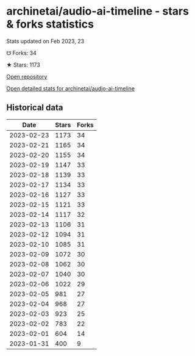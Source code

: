 # archinetai/audio-ai-timeline - stars & forks statistics

Stats updated on Feb 2023, 23

☋ Forks: 34

★ Stars: 1173

[Open repository](https://github.com/archinetai/audio-ai-timeline)

[Open detailed stats for archinetai/audio-ai-timeline](https://reviewgithub.com/rep/archinetai/audio-ai-timeline)

## Historical data
| Date | Stars | Forks |
|------|-------|-------|
| 2023-02-23 | 1173 | 34 | 
| 2023-02-21 | 1165 | 34 | 
| 2023-02-20 | 1155 | 34 | 
| 2023-02-19 | 1147 | 33 | 
| 2023-02-18 | 1139 | 33 | 
| 2023-02-17 | 1134 | 33 | 
| 2023-02-16 | 1127 | 33 | 
| 2023-02-15 | 1121 | 33 | 
| 2023-02-14 | 1117 | 32 | 
| 2023-02-13 | 1106 | 31 | 
| 2023-02-12 | 1094 | 31 | 
| 2023-02-10 | 1085 | 31 | 
| 2023-02-09 | 1072 | 30 | 
| 2023-02-08 | 1062 | 30 | 
| 2023-02-07 | 1040 | 30 | 
| 2023-02-06 | 1022 | 29 | 
| 2023-02-05 | 981 | 27 | 
| 2023-02-04 | 968 | 27 | 
| 2023-02-03 | 923 | 25 | 
| 2023-02-02 | 783 | 22 | 
| 2023-02-01 | 604 | 14 | 
| 2023-01-31 | 400 | 9 | 


